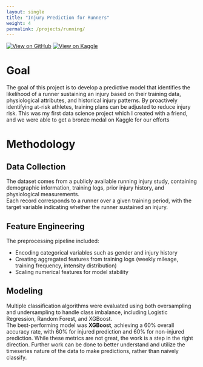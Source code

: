 ```yaml
---
layout: single
title: "Injury Prediction for Runners"
weight: 4
permalink: /projects/running/
---
```

[![View on GitHub](https://img.shields.io/badge/View_on_GitHub-181717?style=for-the-badge&logo=github&logoColor=white)](https://github.com/AmanPatel117/Injury-In-Runners-Data-Science-Project)
[![View on Kaggle](https://img.shields.io/badge/View_on_Kaggle-20BEFF?style=for-the-badge&logo=kaggle&logoColor=white)](https://www.kaggle.com/code/yehonam/running-injury-prediction)

# Goal
The goal of this project is to develop a predictive model that identifies the likelihood of a runner sustaining an injury based on their training data, physiological attributes, and historical injury patterns. By proactively identifying at-risk athletes, training plans can be adjusted to reduce injury risk. This was my first data science project which I created with a friend, and we were able to get a bronze medal on Kaggle for our efforts

# Methodology
## Data Collection
The dataset comes from a publicly available running injury study, containing demographic information, training logs, prior injury history, and physiological measurements.  
Each record corresponds to a runner over a given training period, with the target variable indicating whether the runner sustained an injury.

## Feature Engineering
The preprocessing pipeline included:
- Encoding categorical variables such as gender and injury history
- Creating aggregated features from training logs (weekly mileage, training frequency, intensity distribution)
- Scaling numerical features for model stability

## Modeling
Multiple classification algorithms were evaluated using both oversampling and undersampling to handle class imbalance, including Logistic Regression, Random Forest, and XGBoost.  
The best-performing model was **XGBoost**, achieving a 60% overall accuracy rate, with 60% for injured prediction and 60% for non-injured prediction. While these metrics are not great, the work is a step in the right direction. Further work can be done to better understand and utilize the timeseries nature of the data to make predictions, rather than naively classify.
